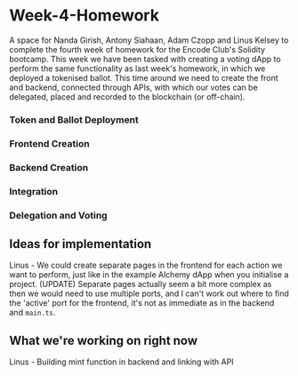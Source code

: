 # Week-4-Homework

A space for Nanda Girish, Antony Siahaan, Adam Czopp and Linus Kelsey to complete the fourth week of homework for the Encode Club's Solidity bootcamp. This week we have been tasked with creating a voting dApp to perform the same functionality as last week's homework, in which we deployed a tokenised ballot. This time around we need to create the front and backend, connected through APIs, with which our votes can be delegated, placed and recorded to the blockchain (or off-chain).

### Token and Ballot Deployment

### Frontend Creation

### Backend Creation

### Integration

### Delegation and Voting

## Ideas for implementation
Linus - We could create separate pages in the frontend for each action we want to perform, just like in the example Alchemy dApp when you initialise a project. (UPDATE) Separate pages actually seem a bit more complex as then we would need to use multiple ports, and I can't work out where to find the 'active' port for the frontend, it's not as immediate as in the backend and `main.ts`.

## What we're working on right now
Linus - Building mint function in backend and linking with API
